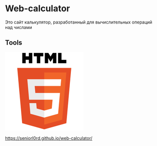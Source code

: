 # Web-calculator <br>

Это сайт калькулятор, разработанный для вычислительных операций над числами <br>

## Tools

![HTML](https://raw.githubusercontent.com/devicons/devicon/master/icons/html5/html5-original-wordmark.svg) 



https://seniorl0rd.github.io/web-calculator/
 
